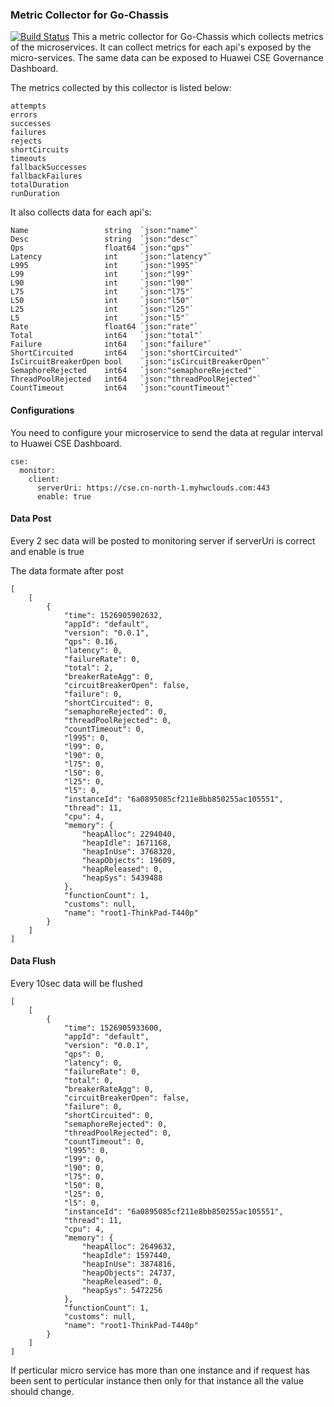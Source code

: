 ### Metric Collector for Go-Chassis
[![Build Status](https://travis-ci.org/ServiceComb/cse-collector.svg?branch=master)](https://travis-ci.org/ServiceComb/cse-collector)
This a metric collector for Go-Chassis which collects metrics of the microservices. 
It can collect metrics for each api's exposed by the micro-services. The same data can be 
exposed to Huawei CSE Governance Dashboard.

The metrics collected by this collector is listed below:
```
attempts
errors
successes
failures
rejects
shortCircuits
timeouts
fallbackSuccesses
fallbackFailures
totalDuration
runDuration
```
It also collects data for each api's:
```
Name                 string  `json:"name"`
Desc                 string  `json:"desc"`
Qps                  float64 `json:"qps"`
Latency              int     `json:"latency"`
L995                 int     `json:"l995"`
L99                  int     `json:"l99"`
L90                  int     `json:"l90"`
L75                  int     `json:"l75"`
L50                  int     `json:"l50"`
L25                  int     `json:"l25"`
L5                   int     `json:"l5"`
Rate                 float64 `json:"rate"`
Total                int64   `json:"total"`
Failure              int64   `json:"failure"`
ShortCircuited       int64   `json:"shortCircuited"`
IsCircuitBreakerOpen bool    `json:"isCircuitBreakerOpen"`
SemaphoreRejected    int64   `json:"semaphoreRejected"`
ThreadPoolRejected   int64   `json:"threadPoolRejected"`
CountTimeout         int64   `json:"countTimeout"`
```

#### Configurations
You need to configure your microservice to send the data at regular interval to 
Huawei CSE Dashboard.

```
cse:
  monitor:
    client:
      serverUri: https://cse.cn-north-1.myhwclouds.com:443
      enable: true
```

#### Data Post

Every 2 sec data will be posted to monitoring server if serverUri is correct and enable is true

The data formate after post 
```
[
    [
        {
            "time": 1526905902632,
            "appId": "default",
            "version": "0.0.1",
            "qps": 0.16,
            "latency": 0,
            "failureRate": 0,
            "total": 2,
            "breakerRateAgg": 0,
            "circuitBreakerOpen": false,
            "failure": 0,
            "shortCircuited": 0,
            "semaphoreRejected": 0,
            "threadPoolRejected": 0,
            "countTimeout": 0,
            "l995": 0,
            "l99": 0,
            "l90": 0,
            "l75": 0,
            "l50": 0,
            "l25": 0,
            "l5": 0,
            "instanceId": "6a0895085cf211e8bb850255ac105551",
            "thread": 11,
            "cpu": 4,
            "memory": {
                "heapAlloc": 2294040,
                "heapIdle": 1671168,
                "heapInUse": 3768320,
                "heapObjects": 19609,
                "heapReleased": 0,
                "heapSys": 5439488
            },
            "functionCount": 1,
            "customs": null,
            "name": "root1-ThinkPad-T440p"
        }
    ]
]

```

#### Data Flush

Every 10sec data will be flushed
```
[
    [
        {
            "time": 1526905933600,
            "appId": "default",
            "version": "0.0.1",
            "qps": 0,
            "latency": 0,
            "failureRate": 0,
            "total": 0,
            "breakerRateAgg": 0,
            "circuitBreakerOpen": false,
            "failure": 0,
            "shortCircuited": 0,
            "semaphoreRejected": 0,
            "threadPoolRejected": 0,
            "countTimeout": 0,
            "l995": 0,
            "l99": 0,
            "l90": 0,
            "l75": 0,
            "l50": 0,
            "l25": 0,
            "l5": 0,
            "instanceId": "6a0895085cf211e8bb850255ac105551",
            "thread": 11,
            "cpu": 4,
            "memory": {
                "heapAlloc": 2649632,
                "heapIdle": 1597440,
                "heapInUse": 3874816,
                "heapObjects": 24737,
                "heapReleased": 0,
                "heapSys": 5472256
            },
            "functionCount": 1,
            "customs": null,
            "name": "root1-ThinkPad-T440p"
        }
    ]
]
```

If perticular micro service has more than one instance and if request has been sent to perticular instance then only for that instance all the value should change.
